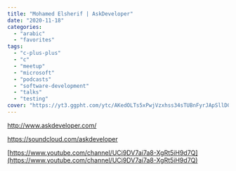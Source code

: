 ```yaml
---
title: "Mohamed Elsherif | AskDeveloper"
date: "2020-11-18"
categories:
  - "arabic"
  - "favorites"
tags:
  - "c-plus-plus"
  - "c"
  - "meetup"
  - "microsoft"
  - "podcasts"
  - "software-development"
  - "talks"
  - "testing"
cover: "https://yt3.ggpht.com/ytc/AKedOLTs5xPwjVzxhss34sTUBnFyrJApSllD0pa3oQaOhw=s88-c-k-c0x00ffffff-no-rj"
---
```


http://www.askdeveloper.com/

https://soundcloud.com/askdeveloper

[https://www.youtube.com/channel/UCi9DV7ai7a8-XgRt5iH9d7Q](https://www.youtube.com/channel/UCi9DV7ai7a8-XgRt5iH9d7Q)

